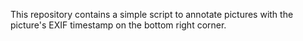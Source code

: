 ﻿This repository contains a simple script to annotate pictures with the picture's EXIF timestamp on the bottom right corner.